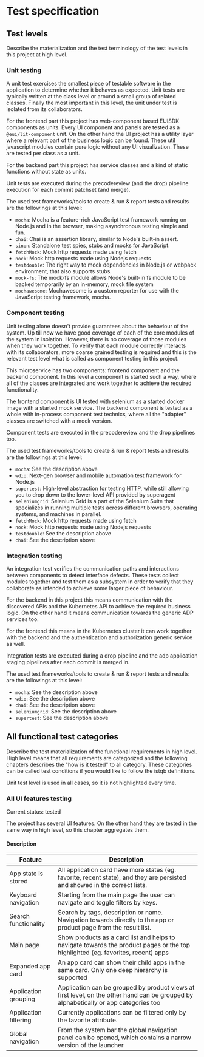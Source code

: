 # Test specification

## Test levels

Describe the materialization and the test terminology of the test levels in this project at high level.

### Unit testing

A unit test exercises the smallest piece of testable software in the application to determine
whether it behaves as expected. Unit tests are typically written at the class level or around a
small group of related classes. Finally the most important in this level, the unit under test is
isolated from its collaborators.

For the frontend part this project has web-component based EUISDK components as units. Every UI component
and panels are tested as a `@eui/lit-component` unit. On the other hand the UI project has a utility
layer where a relevant part of the business logic can be found. These util javascript modules
contain pure logic without any UI visualization. These are tested per class as a unit.

For the backend part this project has service classes and a kind of static functions without state
as units.

Unit tests are executed during the precodereview (and the drop) pipeline execution for each commit
patchset (and merge).

The used test frameworks/tools to create & run & report tests and results are the followings at this
level:

- `mocha`: Mocha is a feature-rich JavaScript test framework running on Node.js and in the browser,
  making asynchronous testing simple and fun.
- `chai`: Chai is an assertion library, similar to Node's built-in assert.
- `sinon`: Standalone test spies, stubs and mocks for JavaScript.
- `fetchMock`: Mock http requests made using fetch
- `nock`: Mock http requests made using Nodejs requests
- `testdouble`: The right way to mock dependencies in Node.js or webpack environment, that also
  supports stubs.
- `mock-fs`: The mock-fs module allows Node's built-in fs module to be backed temporarily by an
  in-memory, mock file system
- `mochawesome`: Mochawesome is a custom reporter for use with the JavaScript testing framework, mocha.

### Component testing

Unit testing alone doesn't provide guarantees about the behaviour of the system. Up till now we have
good coverage of each of the core modules of the system in isolation. However, there is no coverage
of those modules when they work together. To verify that each module correctly interacts with its
collaborators, more coarse grained testing is required and this is the relevant test level what is
called as component testing in this project.

This microservice has two components: frontend component and the backend
component. In this level a component is started such a way, where all of the classes are
integrated and work together to achieve the required functionality.

The frontend component is UI tested with selenium as a started docker image with a started mock
service.
The backend component is tested as a whole with in-process component test technics, where all the
"adapter" classes are switched with a mock version.

Component tests are executed in the precodereview and the drop pipelines too.

The used test frameworks/tools to create & run & report tests and results are the followings at this
level:

- `mocha`: See the description above
- `wdio`: Next-gen browser and mobile automation test framework for Node.js
- `supertest`: High-level abstraction for testing HTTP, while still allowing you to drop down to the
  lower-level API provided by superagent
- `seleniumgrid`: Selenium Grid is a part of the Selenium Suite that specializes in running multiple
  tests across different browsers, operating systems, and machines in parallel.
- `fetchMock`: Mock http requests made using fetch
- `nock`: Mock http requests made using Nodejs requests
- `testdouble`: See the description above
- `chai`: See the description above

### Integration testing

An integration test verifies the communication paths and interactions between components to detect
interface defects. These tests collect modules together and test them as a subsystem in order
to verify that they collaborate as intended to achieve some larger piece of behaviour.

For the backend in this project this means communication with the discovered APIs and the Kubernetes
API to achieve the required business logic. On the other hand it means communication towards the
generic ADP services too.

For the frontend this means in the Kubernetes cluster it can work together with the backend and the
authentication and authorization generic service as well.

Integration tests are executed during a drop pipeline and the adp application staging pipelines
after each commit is merged in.

The used test frameworks/tools to create & run & report tests and results are the followings at this
level:

- `mocha`: See the description above
- `wdio`: See the description above
- `chai`: See the description above
- `seleniumgrid`: See the description above
- `supertest`: See the description above

## All functional test categories

Describe the test materialization of the functional requirements in high level. High level means
that all requirements are categorized and the following chapters describes the "how is it tested" to
all category. These categories can be called test conditions if you would like to follow the istqb
definitions.

Unit test level is used in all cases, so it is not highlighted every time.

### All UI features testing

Current status: tested

The project has several UI features. On the other hand they are tested in the same way in high level,
so this chapter aggregates them.

#### Description

| Feature               | Description                                                                                                                          |
| --------------------- | ------------------------------------------------------------------------------------------------------------------------------------ |
| App state is stored   | All application card have more states (eg. favorite, recent state), and they are persisted and showed in the correct lists.          |
| Keyboard navigation   | Starting from the main page the user can navigate and toggle filters by keys.                                                        |
| Search functionality  | Search by tags, description or name. Navigation towards directly to the app or product page from the result list.                    |
| Main page             | Show products as a card list and helps to navigate towards the product pages or the top highlighted (eg. favorites, recent) apps     |
| Expanded app card     | An app card can show their child apps in the same card. Only one deep hierarchy is supported                                         |
| Application grouping  | Application can be grouped by product views at first level, on the other hand can be grouped by alphabetically or app categories too |
| Application filtering | Currently applications can be filtered only by the favorite attribute.                                                               |
| Global navigation     | From the system bar the global navigation panel can be opened, which contains a narrow version of the launcher                       |
